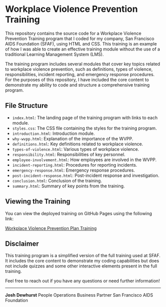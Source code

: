 # Workplace Violence Prevention Training

This repository contains the source code for a Workplace Violence Prevention Training program that I coded for my company, San Francisco AIDS Foundation (SFAF), using HTML and CSS. This training is an example of how I was able to create an effective training module without the use of a traditional Learning Management System (LMS).

The training program includes several modules that cover key topics related to workplace violence prevention, such as definitions, types of violence, responsibilities, incident reporting, and emergency response procedures. For the purposes of this repository, I have included the core content to demonstrate my ability to code and structure a comprehensive training program.

## File Structure
- `index.html`: The landing page of the training program with links to each module.
- `styles.css`: The CSS file containing the styles for the training program.
- `introduction.html`: Introduction module.
- `why-wvpp.html`: Explanation of the importance of the WVPP.
- `definitions.html`: Key definitions related to workplace violence.
- `types-of-violence.html`: Various types of workplace violence.
- `responsibility.html`: Responsibilities of key personnel.
- `employee-involvement.html`: How employees are involved in the WVPP.
- `incident-reporting.html`: Procedures for reporting incidents.
- `emergency-response.html`: Emergency response procedures.
- `post-incident-response.html`: Post-incident response and investigation.
- `conclusion.html`: Conclusion of the training.
- `summary.html`: Summary of key points from the training.

## Viewing the Training

You can view the deployed training on GitHub Pages using the following link:

[Workplace Violence Prevention Plan Training](https://joshdewhurst.github.io/wvpp-training/index.html)

## Disclaimer
This training program is a simplified version of the full training used at SFAF. It includes the core content to demonstrate my coding capabilities but does not include quizzes and some other interactive elements present in the full training.

Feel free to reach out if you have any questions or need further information!

---

**Josh Dewhurst**
People Operations Business Partner
San Francisco AIDS Foundation

